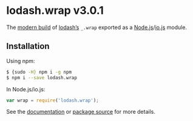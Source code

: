 # lodash.wrap v3.0.1

The [modern build](https://github.com/lodash/lodash/wiki/Build-Differences) of [lodash’s](https://lodash.com/) `_.wrap` exported as a [Node.js](http://nodejs.org/)/[io.js](https://iojs.org/) module.

## Installation

Using npm:

```bash
$ {sudo -H} npm i -g npm
$ npm i --save lodash.wrap
```

In Node.js/io.js:

```js
var wrap = require('lodash.wrap');
```

See the [documentation](https://lodash.com/docs#wrap) or [package source](https://github.com/lodash/lodash/blob/3.0.1-npm-packages/lodash.wrap) for more details.
